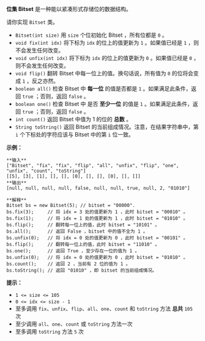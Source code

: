 **位集 Bitset** 是一种能以紧凑形式存储位的数据结构。

请你实现 `Bitset` 类。

  * `Bitset(int size)` 用 `size` 个位初始化 Bitset ，所有位都是 `0` 。
  * `void fix(int idx)` 将下标为 `idx` 的位上的值更新为 `1` 。如果值已经是 `1` ，则不会发生任何改变。
  * `void unfix(int idx)` 将下标为 `idx` 的位上的值更新为 `0` 。如果值已经是 `0` ，则不会发生任何改变。
  * `void flip()` 翻转 Bitset 中每一位上的值。换句话说，所有值为 `0` 的位将会变成 `1` ，反之亦然。
  * `boolean all()` 检查 Bitset 中 **每一位** 的值是否都是 `1` 。如果满足此条件，返回 `true` ；否则，返回 `false` 。
  * `boolean one()` 检查 Bitset 中 是否  **至少一位** 的值是 `1` 。如果满足此条件，返回 `true` ；否则，返回 `false` 。
  * `int count()` 返回 Bitset 中值为 1 的位的 **总数** 。
  * `String toString()` 返回 Bitset 的当前组成情况。注意，在结果字符串中，第 `i` 个下标处的字符应该与 Bitset 中的第 `i` 位一致。



**示例：**

    
    
    **输入**
    ["Bitset", "fix", "fix", "flip", "all", "unfix", "flip", "one", "unfix", "count", "toString"]
    [[5], [3], [1], [], [], [0], [], [], [0], [], []]
    **输出**
    [null, null, null, null, false, null, null, true, null, 2, "01010"]
    
    **解释**
    Bitset bs = new Bitset(5); // bitset = "00000".
    bs.fix(3);     // 将 idx = 3 处的值更新为 1 ，此时 bitset = "00010" 。
    bs.fix(1);     // 将 idx = 1 处的值更新为 1 ，此时 bitset = "01010" 。
    bs.flip();     // 翻转每一位上的值，此时 bitset = "10101" 。
    bs.all();      // 返回 False ，bitset 中的值不全为 1 。
    bs.unfix(0);   // 将 idx = 0 处的值更新为 0 ，此时 bitset = "00101" 。
    bs.flip();     // 翻转每一位上的值，此时 bitset = "11010" 。
    bs.one();      // 返回 True ，至少存在一位的值为 1 。
    bs.unfix(0);   // 将 idx = 0 处的值更新为 0 ，此时 bitset = "01010" 。
    bs.count();    // 返回 2 ，当前有 2 位的值为 1 。
    bs.toString(); // 返回 "01010" ，即 bitset 的当前组成情况。
    



**提示：**

  * `1 <= size <= 105`
  * `0 <= idx <= size - 1`
  * 至多调用 `fix`、`unfix`、`flip`、`all`、`one`、`count` 和 `toString` 方法 **总共** `105` 次
  * 至少调用 `all`、`one`、`count` 或 `toString` 方法一次
  * 至多调用 `toString` 方法 `5` 次

